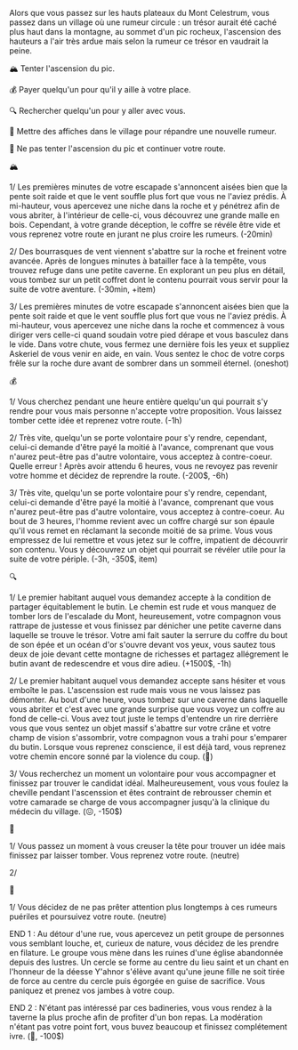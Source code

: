 Alors que vous passez sur les hauts plateaux du Mont Celestrum, vous passez dans un village où une rumeur circule : un trésor aurait été caché plus haut dans la montagne, au sommet d'un pic rocheux, l'ascension des hauteurs a l'air très ardue mais selon la rumeur ce trésor en vaudrait la peine.

🏔️ Tenter l'ascension du pic.

💰 Payer quelqu'un pour qu'il y aille à votre place.

🔍 Rechercher quelqu'un pour y aller avec vous.

📰 Mettre des affiches dans le village pour répandre une nouvelle rumeur.

🏃 Ne pas tenter l'ascension du pic et continuer votre route.


🏔️

1/ Les premières minutes de votre escapade s'annoncent aisées bien que la pente soit raide et que le vent souffle plus fort que vous ne l'aviez prédis. À mi-hauteur, vous apercevez une niche dans la roche et y pénétrez afin de vous abriter, à l'intérieur de celle-ci, vous découvrez une grande malle en bois. Cependant, à votre grande déception, le coffre se révéle être vide et vous reprenez votre route en jurant ne plus croire les rumeurs. 
(-20min)

2/ Des bourrasques de vent viennent s'abattre sur la roche et freinent votre avancée. Après de longues minutes à batailler face à la tempête, vous trouvez refuge dans une petite caverne. En explorant un peu plus en détail, vous tombez sur un petit coffret dont le contenu pourrait vous servir pour la suite de votre aventure. (-30min, +item)

3/ Les premières minutes de votre escapade s'annoncent aisées bien que la pente soit raide et que le vent souffle plus fort que vous ne l'aviez prédis. À mi-hauteur, vous apercevez une niche dans la roche et commencez à vous diriger vers celle-ci quand soudain votre pied dérape et vous basculez dans le vide. Dans votre chute, vous fermez une dernière fois les yeux et suppliez Askeriel de vous venir en aide, en vain. Vous sentez le choc de votre corps frêle sur la roche dure avant de sombrer dans un sommeil éternel. 
(oneshot)


💰

1/ Vous cherchez pendant une heure entière quelqu'un qui pourrait s'y rendre pour vous mais personne n'accepte votre proposition. Vous laissez tomber cette idée et reprenez votre route. 
(-1h)

2/ Très vite, quelqu'un se porte volontaire pour s'y rendre, cependant, celui-ci demande d'être payé la moitié à l'avance, comprenant que vous n'aurez peut-être pas d'autre volontaire, vous acceptez à contre-coeur. Quelle erreur ! Après avoir attendu 6 heures, vous ne revoyez pas revenir votre homme et décidez de reprendre la route. 
(-200$, -6h)

3/ Très vite, quelqu'un se porte volontaire pour s'y rendre, cependant, celui-ci demande d'être payé la moitié à l'avance, comprenant que vous n'aurez peut-être pas d'autre volontaire, vous acceptez à contre-coeur. Au bout de 3 heures, l'homme revient avec un coffre chargé sur son épaule qu'il vous remet en réclamant la seconde moitié de sa prime. Vous vous empressez de lui remettre et vous jetez sur le coffre, impatient de découvrir son contenu. Vous y découvrez un objet qui pourrait se révéler utile pour la suite de votre périple. 
(-3h, -350$, item)


🔍

1/ Le premier habitant auquel vous demandez accepte à la condition de partager équitablement le butin. Le chemin est rude et vous manquez de tomber lors de l'escalade du Mont, heureusement, votre compagnon vous rattrape de justesse et vous finissez par dénicher une petite caverne dans laquelle se trouve le trésor. Votre ami fait sauter la serrure du coffre du bout de son épée et un océan d'or s'ouvre devant vos yeux, vous sautez tous deux de joie devant cette montagne de richesses et partagez allégrement le butin avant de redescendre et vous dire adieu. 
(+1500$, -1h)

2/ Le premier habitant auquel vous demandez accepte sans hésiter et vous emboîte le pas. L'ascenssion est rude mais vous ne vous laissez pas démonter. Au bout d'une heure, vous tombez sur une caverne dans laquelle vous abriter et c'est avec une grande surprise que vous voyez un coffre au fond de celle-ci. Vous avez tout juste le temps d'entendre un rire derrière vous que vous sentez un objet massif s'abattre sur votre crâne et votre champ de vision s'assombrir, votre compagnon vous a trahi pour s'emparer du butin. Lorsque vous reprenez conscience, il est déjà tard, vous reprenez votre chemin encore sonné par la violence du coup. 
(🤕)

3/ Vous recherchez un moment un volontaire pour vous accompagner et finissez par trouver le candidat idéal. Malheureusement, vous vous foulez la cheville pendant l'ascenssion et êtes contraint de rebrousser chemin et votre camarade se charge de vous accompagner jusqu'à la clinique du médecin du village. 
(😖, -150$)


📰

1/ Vous passez un moment à vous creuser la tête pour trouver un idée mais finissez par laisser tomber. Vous reprenez votre route.
(neutre)

2/ 


🏃

1/ Vous décidez de ne pas prêter attention plus longtemps à ces rumeurs puériles et poursuivez votre route.
(neutre)


END 1 : Au détour d'une rue, vous apercevez un petit groupe de personnes vous semblant louche, et, curieux de nature, vous décidez de les prendre en filature. Le groupe vous mène dans les ruines d'une église abandonnée depuis des lustres. Un cercle se forme au centre du lieu saint et un chant en l'honneur de la déesse Y'ahnor s'élève avant qu'une jeune fille ne soit tirée de force au centre du cercle puis égorgée en guise de sacrifice. Vous paniquez et prenez vos jambes à votre coup.

END 2 : N'étant pas intéressé par ces badineries, vous vous rendez à la taverne la plus proche afin de profiter d'un bon repas. La modération n'étant pas votre point fort, vous buvez beaucoup et finissez complétement ivre. 
(🤪, -100$)








